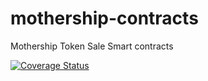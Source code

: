 # mothership-contracts
Mothership Token Sale Smart contracts

[![Coverage Status](https://coveralls.io/repos/github/tikonoff/mothership/badge.svg?branch=master)](https://coveralls.io/github/tikonoff/mothership?branch=master)

